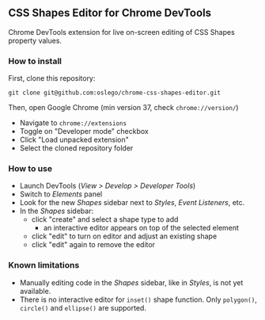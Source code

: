 ## CSS Shapes Editor for Chrome DevTools

Chrome DevTools extension for live on-screen editing of CSS Shapes property values.

### How to install

 First, clone this repository:

   ```
   git clone git@github.com:oslego/chrome-css-shapes-editor.git
   ```
 Then, open Google Chrome (min version 37, check `chrome://version/`)
   - Navigate to `chrome://extensions`
   - Toggle on "Developer mode" checkbox
   - Click "Load unpacked extension"
   - Select the cloned repository folder


### How to use

- Launch DevTools (_View > Develop > Developer Tools_)
- Switch to _Elements_ panel
- Look for the new _Shapes_ sidebar next to _Styles_, _Event Listeners_, etc.
- In the _Shapes_ sidebar:
  - click "create" and select a shape type to add
    - an interactive editor appears on top of the selected element
  - click "edit" to turn on editor and adjust an existing shape
  - click "edit" again to remove the editor


### Known limitations

- Manually editing code in the _Shapes_ sidebar, like in _Styles_, is not yet available.
- There is no interactive editor for `inset()` shape function. Only `polygon()`, `circle()` and `ellipse()` are supported.
